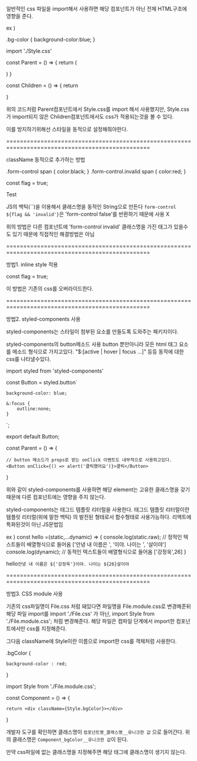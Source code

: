 일반적인 css 파일을 import해서 사용하면 해당 컴포넌트가 아닌 전체 HTML구조에 영향을 준다.

ex )

.bg-color {
background-color:blue;
}

import './Style.css'

const Parent = () => {
return (

<div>
<div className="bg-color" />
<Children />
</div>
)
}

const Children = () => {
return <div className="bg-color"/>
}

위의 코드처럼 Parent컴포넌트에서 Style.css를 import 해서 사용했지만,
Style.css가 import되지 않은 Children컴포넌트에서도 css가 적용되는것을 볼 수 있다.

이를 방지하기위해선 스타일을 동적으로 설정해줘야한다.

================================================================================================

className 동적으로 추가하는 방법

.form-control span {
color:black;
}
.form-control.invalid span {
color:red;
}

const flag = true;

<div className={`form-control ${flag ? 'invalid' : ''}`}>
    <span>Test</span>
</div>

JS의 백틱(``)을 이용해서 클래스명을 동적인 String으로 만든다
`form-control ${flag && 'invalid'}`은 'form-control false'를 반환하기 때문에 사용 X

위의 방법은 다른 컴포넌트에 'form-control invalid' 클래스명을 가진 태그가 있을수도 있기 때문에
직접적인 해결방법은 아님

================================================================================================

방법1. inline style 적용

const flag = true;

<div style={{backgroundColor: flag ? 'blue' : 'red'}}></div>

이 방법은 기존의 css를 오버라이드한다.

================================================================================================

방법2. styled-components 사용

styled-components는 스타일이 첨부된 요소를 만들도록 도와주는 패키지이다.

styled-components의 button메소드 사용
button 뿐만아니라 모든 html 태그 요소를 메소드 형식으로 가지고있다.
"$:[active | hover | focus ...]" 등등 동작에 대한 css를 나타낼수있다.

import styled from 'styled-components'

const Button = styled.button`

    background-color: blue;

    &:focus {
        outline:none;
    }

`;

export default Button;

const Parent = () => {

    // button 메소드가 props로 받는 onClick 이벤트도 내부적으로 사용하고있다.
    <Button onClick={() => alert('클릭했어요')}>클릭</Button>

}

위와 같이 styled-components를 사용하면 해당 element는 고유한 클래스명을 갖기 때문에
다른 컴포넌트에는 영향을 주지 않는다.

styled-components는 태그드 템플릿 리터럴을 사용한다.
태그드 템플릿 리터럴이란 템플릿 리터럴(위에 말한 백틱) 의 발전된 형태로서 함수형태로 사용가능하다.
리액트에 특화된것이 아닌 JS문법임

ex )
const hello =(static,...dynamic) => {
console.log(static.raw); // 정적인 텍스트들이 배열형식으로 들어옴 ['안녕 내 이름은 ', '이야. 나이는 ', '살이야']
console.log(dynamic); // 동적인 텍스트들이 배열형식으로 들어옴 ['강정욱',26]
}

hello`안녕 내 이름은 ${'강정욱'}이야. 나이는 ${26}살이야`

================================================================================================

방법3. CSS module 사용

기존의 css파일명이 File.css 처럼 돼있다면 파일명을 File.module.css로 변경해준뒤
해당 파일 import를 import './File.css' 가 아닌, import Style from './File.module.css'; 처럼 변경해준다.
해당 파일은 컴파일 단계에서 import한 컴포넌트에서만 css를 지정해준다.

그다음 className에 Style이란 이름으로 import한 css를 객체처럼 사용한다.

.bgColor {

    background-color : red;

}

import Style from './File.module.css';

const Component = () => {

    return <div className={Style.bgColor}></div>

}

개발자 도구를 확인하면 클래스명이 `컴포넌트명_클래스명__유니크한 값` 으로 들어간다.
위의 클래스명은 `Component_bgColor__유니크한 값`이 된다.

만약 css파일에 없는 클래스명을 지정해주면 해당 태그에 클래스명이 생기지 않는다.
